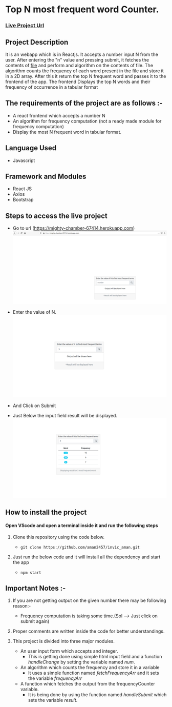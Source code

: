 # Top N most frequent word Counter.

### [Live Project Url](https://mighty-chamber-67414.herokuapp.com)

## Project Description
It is an webapp which is in Reactjs. It accepts a number input N from the user. After entering the "n" value and pressing submit, it fetches the contents of [file](https://raw.githubusercontent.com/invictustech/test/main/README.md) and perform and algorithm on the contents of file. The algorithm counts the frequency of each word present in the file and store it in a 2D array. After this it return the top N frequent word and passes it to the frontend of the app. The frontend Displays the top N words and their frequency of occurrence in a tabular format


## The requirements of the project are as follows :- 
- A react frontend which accepts a number N
- An algorithm for frequency computation (not a ready made module for frequency computation)
- Display the most N frequent word in tabular format.

## Language Used
- Javascript

## Framework and Modules
- React JS
- Axios
- Bootstrap


## Steps to access the live project
- Go to url (https://mighty-chamber-67414.herokuapp.com)
![image](screenshots/steps1.png)


- Enter the value of N.
![image](screenshots/step2.png)
 
- And Click on Submit

- Just Below the input field result will be displayed.
![image](screenshots/step3.png)

 

## How to install the project
#### Open VScode and open a terminal inside it and run the following steps
1. Clone this repository using the code below.
    - ```git clone https://github.com/aman2457/invic_aman.git```
  
2. Just run the below code and it will install all the dependency and start the app
   - ```npm start```




## Important Notes :- 
1. If you are not getting output on the given number there may be following reason:- 
    - Frequency computation is taking some time.(Sol --> Just click on submit again)

2. Proper comments are written inside the code for better understandings.

3. This project is divided into three major modules.
    - An user input form which accepts and integer.
        - This is getting done using simple html input field and a function *handleChange* by setting the variable named *num*.
    - An algorithm which counts the frequency and store it in a variable
        - It uses a simple function named *fetchFrequencyArr* and it sets the variable *frequencyArr*
    - A function which fetches the output from the frequencyCounter variable.
        - It is being done by using the function named *handleSubmit* which sets the variable *result*.